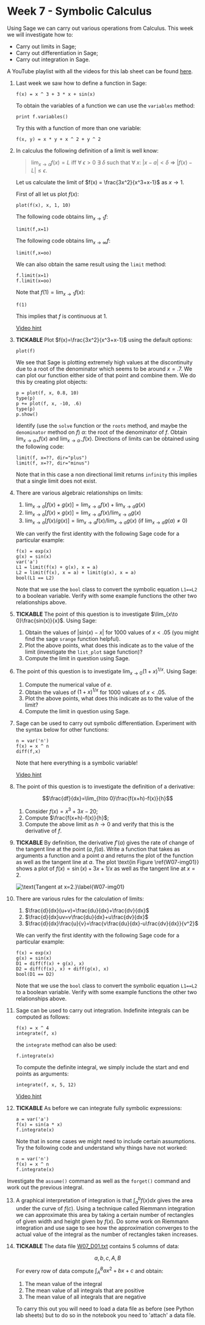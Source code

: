 # Week 7 - Symbolic Calculus

Using Sage we can carry out various operations from Calculus. This week we will investigate how to:

- Carry out limits in Sage;
- Carry out differentiation in Sage;
- Carry out integration in Sage.

A YouTube playlist with all the videos for this lab sheet can be found [here](http://www.youtube.com/playlist?list=PLnC5h3PY-znz1cih4_2b7QvVZaqPnE7m4).

1. Last week we saw how to define a function in Sage:

    ~~~{.python}
    f(x) = x ^ 3 + 3 * x + sin(x)
    ~~~

    To obtain the variables of a function we can use the `variables` method:

    ~~~{.python}
    print f.variables()
    ~~~

    Try this with a function of more than one variable:

    ~~~{.python}
    f(x, y) = x * y + x ^ 2 + y ^ 2
    ~~~

2. In calculus the following definition of a limit is well know:

    >  $\lim_{x\to a}f(x)=L$ iff $\forall\; \epsilon>0$ $\exists$ $\delta$ such that $\forall\; x$: $|x-a|<\delta$ $\Rightarrow$ $|f(x)-L|\leq \epsilon$.

    Let us calculate the limit of $f(x) = \frac{3x^2}{x^3+x-1}$ as $x\to 1$.

    First of all let us plot $f(x)$:

    ~~~{.python}
    plot(f(x), x, 1, 10)
    ~~~

    The following code obtains $\lim_{x\to 1}f$:

    ~~~{.python}
    limit(f,x=1)
    ~~~

    The following code obtains $\lim_{x\to \infty}f$:

    ~~~{.python}
    limit(f,x=oo)
    ~~~

    We can also obtain the same result using the `limit` method:

    ~~~{.python}
    f.limit(x=1)
    f.limit(x=oo)
    ~~~

    Note that $f(1)=\lim_{x\to 1}f(x)$:

    ~~~{.python}
    f(1)
    ~~~

    This implies that $f$ is continuous at 1.

    [Video hint](http://youtu.be/-br9qoY9QbM)

3. **TICKABLE** Plot $f(x)=\frac{3x^2}{x^3+x-1}$ using the default options:

    ~~~{.python}
    plot(f)
    ~~~

    We see that Sage is plotting extremely high values at the discontinuity due to a root of the denominator which seems to be around $x=.7$. We can plot our function either side of that point and combine them. We do this by creating plot objects:

    ~~~{.python}
    p = plot(f, x, 0.8, 10)
    type(p)
    p += plot(f, x, -10, .6)
    type(p)
    p.show()
    ~~~

    Identify (use the `solve` function or the `roots` method, and maybe the `denominator` method on $f$) $\alpha$: the root of the denominator of $f$. Obtain $\lim_{x\to\alpha +}f(x)$ and $\lim_{x\to\alpha -}f(x)$. Directions of limits can be obtained using the following code:

    ~~~{.python}
    limit(f, x=??, dir="plus")
    limit(f, x=??, dir="minus")
    ~~~

    Note that in this case a non directional limit returns `infinity` this implies that a single limit does not exist.

4. There are various algebraic relationships on limits:

    1. $\lim_{x\to a}[f(x)+g(x)]=\lim_{x\to a}f(x) + \lim_{x\to a}g(x)$
    2. $\lim_{x\to a}[f(x)\times g(x)]=\lim_{x\to a}f(x) / \lim_{x\to a}g(x)$
    3. $\lim_{x\to a}[f(x)/g(x)]=\lim_{x\to a}f(x) / \lim_{x\to a}g(x)$ (if $\lim_{x\to a}g(a)\ne 0$)


    We can verify the first identity with the following Sage code for a particular example:

    ~~~{.python}
    f(x) = exp(x)
    g(x) = sin(x)
    var('a')
    L1 = limit(f(x) + g(x), x = a)
    L2 = limit(f(x), x = a) + limit(g(x), x = a)
    bool(L1 == L2)
    ~~~

    Note that we use the `bool` class to convert the symbolic equation `L1==L2` to a boolean variable. Verify with some example functions the other two relationships above.

5. **TICKABLE** The point of this question is to investigate $\lim_{x\to 0}\frac{sin(x)}{x}$. Using Sage:

    1. Obtain the values of $|sin(x)-x|$ for 1000 values of $x<.05$ (you might find the sage `srange` function helpful).
    2. Plot the above points, what does this indicate as to the value of the limit (investigate the `list_plot` sage function)?
    3. Compute the limit in question using Sage.

6. The point of this question is to investigate $\lim_{x\to 0}(1+x)^{1/x}$. Using Sage:

    1. Compute the numerical value of $e$.
    2. Obtain the values of $(1+x)^{1/x}$ for 1000 values of $x<.05$.
    3. Plot the above points, what does this indicate as to the value of the limit?
    4. Compute the limit in question using Sage.

7. Sage can be used to carry out symbolic differentiation. Experiment with the syntax below for other functions:

    ~~~{.python}
    n = var('n')
    f(x) = x ^ n
    diff(f,x)
    ~~~

    Note that here everything is a symbolic variable!

    [Video hint](http://youtu.be/FbxioEG9kzM)

8. The point of this question is to investigate the definition of a derivative:

    $$\frac{df}{dx}=\lim_{h\to 0}\frac{f(x+h)-f(x)}{h}$$

    1. Consider $f(x) = x^3 + 3x - 20$;
    2. Compute $\frac{f(x+h)-f(x)}{h}$;
    3. Compute the above limit as $h\to 0$ and verify that this is the derivative of $f$.

9. **TICKABLE** By definition, the derivative $f'(a)$ gives the rate of change of the tangent line at the point $(a,f(a)$. Write a function that takes as arguments a function and a point $a$ and returns the plot of the function as well as the tangent line at $a$. The plot \text{in Figure \ref{W07-img01}} shows a plot of $f(x)=\sin(x)+3x+1/x$ as well as the tangent line at $x=2$.

    ![\text{Tangent at $x=2$.}\label{W07-img01}](./Images/W07-img01.png)

10. There are various rules for the calculation of limits:

    1. $\frac{d}{dx}(u+v)=\frac{du}{dx}+\frac{dv}{dx}$
    2. $\frac{d}{dx}uv=v\frac{du}{dx}+u\frac{dv}{dx}$
    3. $\frac{d}{dx}\frac{u}{v}=\frac{v\frac{du}{dx}-u\frac{dv}{dx}}{v^2}$


    We can verify the first identity with the following Sage code for a particular example:

    ~~~{.python}
    f(x) = exp(x)
    g(x) = sin(x)
    D1 = diff(f(x) + g(x), x)
    D2 = diff(f(x), x) + diff(g(x), x)
    bool(D1 == D2)
    ~~~

    Note that we use the `bool` class to convert the symbolic equation `L1==L2` to a boolean variable. Verify with some example functions the other two relationships above.

11. Sage can be used to carry out integration. Indefinite integrals can be computed as follows:

    ~~~{.python}
    f(x) = x ^ 4
    integrate(f, x)
    ~~~

    the `integrate` method can also be used:

    ~~~{.python}
    f.integrate(x)
    ~~~

    To compute the definite integral, we simply include the start and end points as arguments:

    ~~~{.python}
    integrate(f, x, 5, 12)
    ~~~

    [Video hint](http://youtu.be/wQEk0h5kg50)

12. **TICKABLE** As before we can integrate fully symbolic expressions:

    ~~~{.python}
    a = var('a')
    f(x) = sin(a * x)
    f.integrate(x)
    ~~~

    Note that in some cases we might need to include certain assumptions. Try the following code and understand why things have not worked:

    ~~~{.python}
    n = var('n')
    f(x) = x ^ n
    f.integrate(x)
    ~~~

   Investigate the `assume()` command as well as the `forget()` command and work out the previous integral.

13. A graphical interpretation of integration is that $\int_a^bf(x)dx$ gives the area under the curve of $f(c)$. Using a technique called Riemmann integration we can approximate this area by taking a certain number of rectangles of given width and height given by $f(x)$. Do some work on Riemmann integration and use sage to see how the approximation converges to the actual value of the integral as the number of rectangles taken increases.

15. **TICKABLE** The data file [W07_D01.txt](./Data/W07_D01.txt) contains 5 columns of data:

    $$a,b,c,A,B$$

    For every row of data compute $\int_{A}^{B}ax^2+bx+c$ and obtain:

    1. The mean value of the integral
    2. The mean value of all integrals that are positive
    3. The mean value of all integrals that are negative

    To carry this out you will need to load a data file as before (see Python lab sheets) but to do so in the notebook you need to 'attach' a data file.
